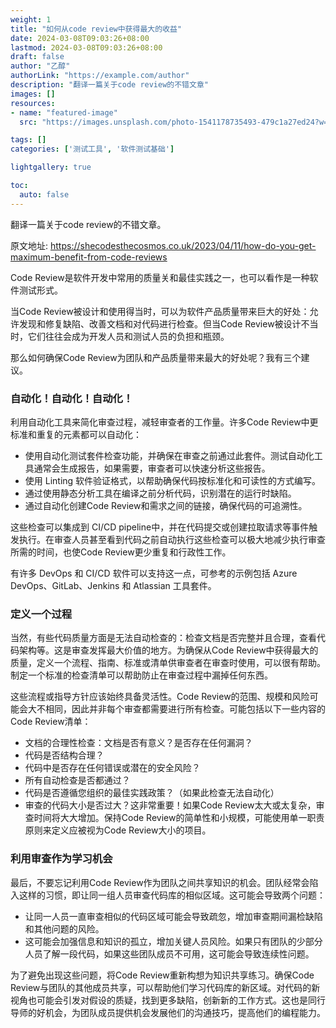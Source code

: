 ```yaml
---
weight: 1
title: "如何从code review中获得最大的收益"
date: 2024-03-08T09:03:26+08:00
lastmod: 2024-03-08T09:03:26+08:00
draft: false
author: "乙醇"
authorLink: "https://example.com/author"
description: "翻译一篇关于code review的不错文章"
images: []
resources:
- name: "featured-image"
  src: "https://images.unsplash.com/photo-1541178735493-479c1a27ed24?w=300"

tags: []
categories: ['测试工具', '软件测试基础']

lightgallery: true

toc:
  auto: false
---
```


翻译一篇关于code review的不错文章。

原文地址: https://shecodesthecosmos.co.uk/2023/04/11/how-do-you-get-maximum-benefit-from-code-reviews

Code Review是软件开发中常用的质量关和最佳实践之一，也可以看作是一种软件测试形式。

当Code Review被设计和使用得当时，可以为软件产品质量带来巨大的好处：允许发现和修复缺陷、改善文档和对代码进行检查。但当Code Review被设计不当时，它们往往会成为开发人员和测试人员的负担和瓶颈。

那么如何确保Code Review为团队和产品质量带来最大的好处呢？我有三个建议。

### 自动化！自动化！自动化！

利用自动化工具来简化审查过程，减轻审查者的工作量。许多Code Review中更标准和重复的元素都可以自动化：

* 使用自动化测试套件检查功能，并确保在审查之前通过此套件。测试自动化工具通常会生成报告，如果需要，审查者可以快速分析这些报告。
* 使用 Linting 软件验证格式，以帮助确保代码按标准化和可读性的方式编写。
* 通过使用静态分析工具在编译之前分析代码，识别潜在的运行时缺陷。
* 通过自动化创建Code Review和需求之间的链接，确保代码的可追溯性。

这些检查可以集成到 CI/CD pipeline中，并在代码提交或创建拉取请求等事件触发执行。在审查人员甚至看到代码之前自动执行这些检查可以极大地减少执行审查所需的时间，也使Code Review更少重复和行政性工作。

有许多 DevOps 和 CI/CD 软件可以支持这一点，可参考的示例包括 Azure DevOps、GitLab、Jenkins 和 Atlassian 工具套件。

### 定义一个过程

当然，有些代码质量方面是无法自动检查的：检查文档是否完整并且合理，查看代码架构等。这是审查发挥最大价值的地方。为确保从Code Review中获得最大的质量，定义一个流程、指南、标准或清单供审查者在审查时使用，可以很有帮助。制定一个标准的检查清单可以帮助防止在审查过程中漏掉任何东西。

这些流程或指导方针应该始终具备灵活性。Code Review的范围、规模和风险可能会大不相同，因此并非每个审查都需要进行所有检查。可能包括以下一些内容的Code Review清单：

* 文档的合理性检查：文档是否有意义？是否存在任何漏洞？
* 代码是否结构合理？
* 代码中是否存在任何错误或潜在的安全风险？
* 所有自动检查是否都通过？
* 代码是否遵循您组织的最佳实践政策？（如果此检查无法自动化）
* 审查的代码大小是否过大？这非常重要！如果Code Review太大或太复杂，审查时间将大大增加。保持Code Review的简单性和小规模，可能使用单一职责原则来定义应被视为Code Review大小的项目。

### 利用审查作为学习机会

最后，不要忘记利用Code Review作为团队之间共享知识的机会。团队经常会陷入这样的习惯，即让同一组人员审查代码库的相似区域。这可能会导致两个问题：

* 让同一人员一直审查相似的代码区域可能会导致疏忽，增加审查期间漏检缺陷和其他问题的风险。
* 这可能会加强信息和知识的孤立，增加关键人员风险。如果只有团队的少部分人员了解一段代码，如果这些团队成员不可用，这可能会导致连续性问题。

为了避免出现这些问题，将Code Review重新构想为知识共享练习。确保Code Review与团队的其他成员共享，可以帮助他们学习代码库的新区域。对代码的新视角也可能会引发对假设的质疑，找到更多缺陷，创新新的工作方式。这也是同行导师的好机会，为团队成员提供机会发展他们的沟通技巧，提高他们的编程能力。